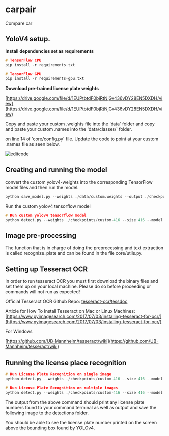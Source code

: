 # carpair
Compare car


## YoloV4 setup.

**Install dependencies set as requirements**

```c
# TensorFlow CPU
pip install -r requirements.txt

# TensorFlow GPU
pip install -r requirements-gpu.txt
```

**Download pre-trained license plate weights**

[https://drive.google.com/file/d/1EUPtbtdF0bjRtNjGv436vDY28EN5DXDH/view](https://drive.google.com/file/d/1EUPtbtdF0bjRtNjGv436vDY28EN5DXDH/view)

Copy and paste your custom .weights file into the 'data' folder and copy and paste your custom .names into the 'data/classes/' folder.

on line 14 of 'core/config.py' file. Update the code to point at your custom .names file as seen below.


![editcode](https://raw.githubusercontent.com/theAIGuysCode/yolov4-custom-functions/master/data/helpers/custom_config.png)


## Creating and running the model

convert the custom yolov4-weights into the corresponding TensorFlow model files and then run the model.

```c
python save_model.py --weights ./data/custom.weights --output ./checkpoints/custom-416 --input_size 416 --model yolov4 
```

Run the custom yolov4 tensorflow model

```c
# Run custom yolov4 tensorflow model
python detect.py --weights ./checkpoints/custom-416 --size 416 --model yolov4 --images ./data/images/car1.jpg
```

## Image pre-processing

The function that is in charge of doing the preprocessing and text extraction is called recognize_plate and can be found in the file core/utils.py.

## Setting up Tesseract OCR

In order to run tesseract OCR you must first download the binary files and set them up on your local machine. Please do so before proceeding or commands will not run as expected!

Official Tesseract OCR Github Repo: [tesseract-ocr/tessdoc](https://github.com/tesseract-ocr/tessdoc)

Article for How To Install Tesseract on Mac or Linux Machines: [https://www.pyimagesearch.com/2017/07/03/installing-tesseract-for-ocr/](https://www.pyimagesearch.com/2017/07/03/installing-tesseract-for-ocr/)

For Windows 

[https://github.com/UB-Mannheim/tesseract/wiki](https://github.com/UB-Mannheim/tesseract/wiki)

## Running the license place recognition

```c
# Run License Plate Recognition on single image
python detect.py --weights ./checkpoints/custom-416 --size 416 --model yolov4 --images ./data/images/car2.jpg --plate

# Run License Plate Recognition on multiple images
python detect.py --weights ./checkpoints/custom-416 --size 416 --model yolov4 --images "./data/images/car5.jpg, ./data/images/car6.jpg"
```

The output from the above command should print any license plate numbers found to your command terminal as well as output and save the following image to the detections folder.

You should be able to see the license plate number printed on the screen above the bounding box found by YOLOv4.
